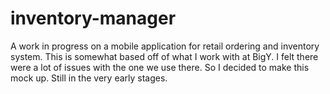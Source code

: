 # inventory-manager
A work in progress on a mobile application for retail ordering and inventory system. This is somewhat based off of what I work with at BigY. I felt there were a lot of issues with the one we use there. So I decided to make this mock up. Still in the very early stages.
